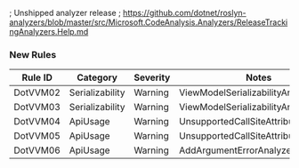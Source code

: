 ﻿; Unshipped analyzer release
; https://github.com/dotnet/roslyn-analyzers/blob/master/src/Microsoft.CodeAnalysis.Analyzers/ReleaseTrackingAnalyzers.Help.md

### New Rules
Rule ID | Category | Severity | Notes
--------|----------|----------|-------
DotVVM02 | Serializability | Warning | ViewModelSerializabilityAnalyzer
DotVVM03 | Serializability | Warning | ViewModelSerializabilityAnalyzer
DotVVM04 | ApiUsage | Warning | UnsupportedCallSiteAttributeAnalyzer
DotVVM05 | ApiUsage | Warning | UnsupportedCallSiteAttributeAnalyzer
DotVVM06 | ApiUsage | Warning | AddArgumentErrorAnalyzer
